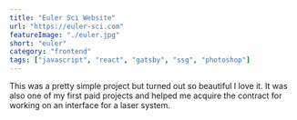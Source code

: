 ```yaml
---
title: "Euler Sci Website"
url: "https://euler-sci.com"
featureImage: "./euler.jpg"
short: "euler"
category: "frontend"
tags: ["javascript", "react", "gatsby", "ssg", "photoshop"]
---
```

This was a pretty simple project but turned out so beautiful I love it. It was
also one of my first paid projects and helped me acquire the contract for
working on an interface for a laser system.
